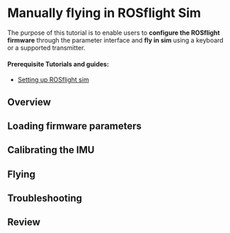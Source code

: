 # Manually flying in ROSflight Sim

The purpose of this tutorial is to enable users to **configure the ROSflight firmware** through the parameter interface and **fly in sim** using a keyboard or a supported transmitter.

#### Prerequisite Tutorials and guides:
* [Setting up ROSflight sim](./setting-up-rosflight-sim.md)

## Overview

## Loading firmware parameters

## Calibrating the IMU

## Flying

## Troubleshooting

## Review
